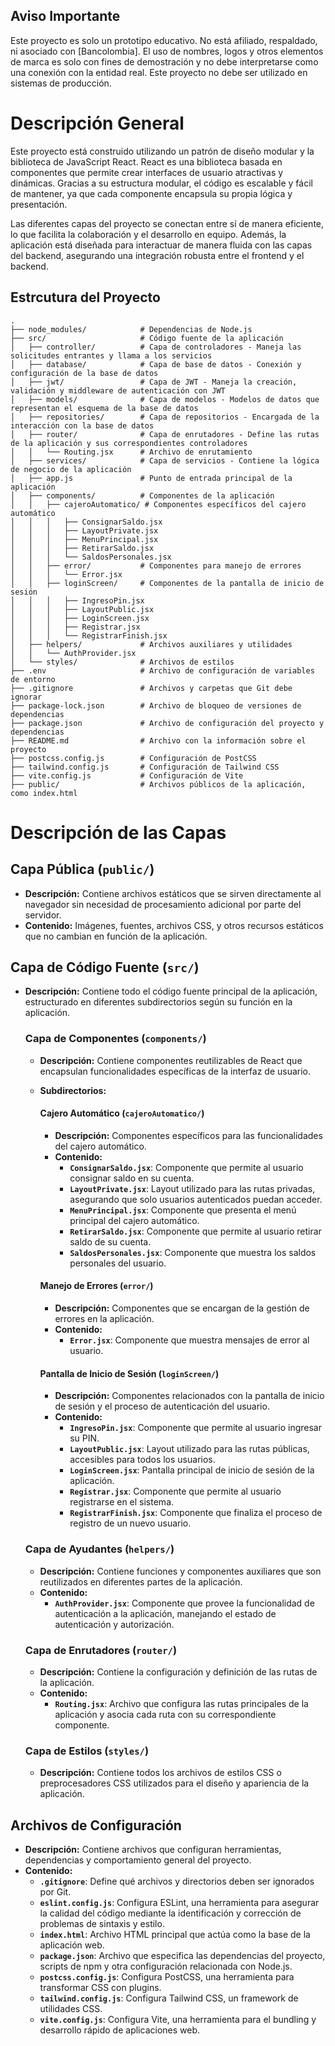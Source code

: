## Aviso Importante

Este proyecto es solo un prototipo educativo. No está afiliado, respaldado, ni asociado con [Bancolombia]. El uso de nombres, logos y otros elementos de marca es solo con fines de demostración y no debe interpretarse como una conexión con la entidad real. Este proyecto no debe ser utilizado en sistemas de producción.

# Descripción General

Este proyecto está construido utilizando un patrón de diseño modular y la biblioteca de JavaScript React. React es una biblioteca basada en componentes que permite crear interfaces de usuario atractivas y dinámicas. Gracias a su estructura modular, el código es escalable y fácil de mantener, ya que cada componente encapsula su propia lógica y presentación.

Las diferentes capas del proyecto se conectan entre sí de manera eficiente, lo que facilita la colaboración y el desarrollo en equipo. Además, la aplicación está diseñada para interactuar de manera fluida con las capas del backend, asegurando una integración robusta entre el frontend y el backend.

## Estrcutura del Proyecto 

```plaintext
.
├── node_modules/            # Dependencias de Node.js
├── src/                     # Código fuente de la aplicación
│   ├── controller/          # Capa de controladores - Maneja las solicitudes entrantes y llama a los servicios
│   ├── database/            # Capa de base de datos - Conexión y configuración de la base de datos
│   ├── jwt/                 # Capa de JWT - Maneja la creación, validación y middleware de autenticación con JWT
│   ├── models/              # Capa de modelos - Modelos de datos que representan el esquema de la base de datos
│   ├── repositories/        # Capa de repositorios - Encargada de la interacción con la base de datos
│   ├── router/              # Capa de enrutadores - Define las rutas de la aplicación y sus correspondientes controladores
│   │   └── Routing.jsx      # Archivo de enrutamiento
│   ├── services/            # Capa de servicios - Contiene la lógica de negocio de la aplicación
│   ├── app.js               # Punto de entrada principal de la aplicación
│   ├── components/          # Componentes de la aplicación
│   │   ├── cajeroAutomatico/ # Componentes específicos del cajero automático
│   │   │   ├── ConsignarSaldo.jsx
│   │   │   ├── LayoutPrivate.jsx
│   │   │   ├── MenuPrincipal.jsx
│   │   │   ├── RetirarSaldo.jsx
│   │   │   └── SaldosPersonales.jsx
│   │   ├── error/           # Componentes para manejo de errores
│   │   │   └── Error.jsx
│   │   ├── loginScreen/     # Componentes de la pantalla de inicio de sesión
│   │   │   ├── IngresoPin.jsx
│   │   │   ├── LayoutPublic.jsx
│   │   │   ├── LoginScreen.jsx
│   │   │   ├── Registrar.jsx
│   │   │   └── RegistrarFinish.jsx
│   ├── helpers/             # Archivos auxiliares y utilidades
│   │   └── AuthProvider.jsx
│   └── styles/              # Archivos de estilos
├── .env                     # Archivo de configuración de variables de entorno
├── .gitignore               # Archivos y carpetas que Git debe ignorar
├── package-lock.json        # Archivo de bloqueo de versiones de dependencias
├── package.json             # Archivo de configuración del proyecto y dependencias
├── README.md                # Archivo con la información sobre el proyecto
├── postcss.config.js        # Configuración de PostCSS
├── tailwind.config.js       # Configuración de Tailwind CSS
├── vite.config.js           # Configuración de Vite
├── public/                  # Archivos públicos de la aplicación, como index.html
```

# Descripción de las Capas

## Capa Pública (`public/`)
- **Descripción:** Contiene archivos estáticos que se sirven directamente al navegador sin necesidad de procesamiento adicional por parte del servidor.
- **Contenido:** Imágenes, fuentes, archivos CSS, y otros recursos estáticos que no cambian en función de la aplicación.

## Capa de Código Fuente (`src/`)
- **Descripción:** Contiene todo el código fuente principal de la aplicación, estructurado en diferentes subdirectorios según su función en la aplicación.

  ### Capa de Componentes (`components/`)
  - **Descripción:** Contiene componentes reutilizables de React que encapsulan funcionalidades específicas de la interfaz de usuario.
  
  - **Subdirectorios:**
    
    #### Cajero Automático (`cajeroAutomatico/`)
    - **Descripción:** Componentes específicos para las funcionalidades del cajero automático.
    - **Contenido:**
      - **`ConsignarSaldo.jsx`**: Componente que permite al usuario consignar saldo en su cuenta.
      - **`LayoutPrivate.jsx`**: Layout utilizado para las rutas privadas, asegurando que solo usuarios autenticados puedan acceder.
      - **`MenuPrincipal.jsx`**: Componente que presenta el menú principal del cajero automático.
      - **`RetirarSaldo.jsx`**: Componente que permite al usuario retirar saldo de su cuenta.
      - **`SaldosPersonales.jsx`**: Componente que muestra los saldos personales del usuario.

    #### Manejo de Errores (`error/`)
    - **Descripción:** Componentes que se encargan de la gestión de errores en la aplicación.
    - **Contenido:**
      - **`Error.jsx`**: Componente que muestra mensajes de error al usuario.

    #### Pantalla de Inicio de Sesión (`loginScreen/`)
    - **Descripción:** Componentes relacionados con la pantalla de inicio de sesión y el proceso de autenticación del usuario.
    - **Contenido:**
      - **`IngresoPin.jsx`**: Componente que permite al usuario ingresar su PIN.
      - **`LayoutPublic.jsx`**: Layout utilizado para las rutas públicas, accesibles para todos los usuarios.
      - **`LoginScreen.jsx`**: Pantalla principal de inicio de sesión de la aplicación.
      - **`Registrar.jsx`**: Componente que permite al usuario registrarse en el sistema.
      - **`RegistrarFinish.jsx`**: Componente que finaliza el proceso de registro de un nuevo usuario.

  ### Capa de Ayudantes (`helpers/`)
  - **Descripción:** Contiene funciones y componentes auxiliares que son reutilizados en diferentes partes de la aplicación.
  - **Contenido:**
    - **`AuthProvider.jsx`**: Componente que provee la funcionalidad de autenticación a la aplicación, manejando el estado de autenticación y autorización.

  ### Capa de Enrutadores (`router/`)
  - **Descripción:** Contiene la configuración y definición de las rutas de la aplicación.
  - **Contenido:**
    - **`Routing.jsx`**: Archivo que configura las rutas principales de la aplicación y asocia cada ruta con su correspondiente componente.

  ### Capa de Estilos (`styles/`)
  - **Descripción:** Contiene todos los archivos de estilos CSS o preprocesadores CSS utilizados para el diseño y apariencia de la aplicación.

## Archivos de Configuración
- **Descripción:** Contiene archivos que configuran herramientas, dependencias y comportamiento general del proyecto.
- **Contenido:**
  - **`.gitignore`**: Define qué archivos y directorios deben ser ignorados por Git.
  - **`eslint.config.js`**: Configura ESLint, una herramienta para asegurar la calidad del código mediante la identificación y corrección de problemas de sintaxis y estilo.
  - **`index.html`**: Archivo HTML principal que actúa como la base de la aplicación web.
  - **`package.json`**: Archivo que especifica las dependencias del proyecto, scripts de npm y otra configuración relacionada con Node.js.
  - **`postcss.config.js`**: Configura PostCSS, una herramienta para transformar CSS con plugins.
  - **`tailwind.config.js`**: Configura Tailwind CSS, un framework de utilidades CSS.
  - **`vite.config.js`**: Configura Vite, una herramienta para el bundling y desarrollo rápido de aplicaciones web.



